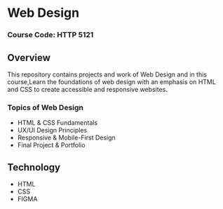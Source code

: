 # Web Design
### Course Code: HTTP 5121

## Overview

This repository contains projects and work of Web Design and in this course,Learn the foundations of web design with an emphasis on HTML and CSS to create accessible and responsive websites.

### Topics of Web Design
- HTML & CSS Fundamentals
- UX/UI Design Principles
- Responsive & Mobile-First Design
- Final Project & Portfolio

## Technology
- HTML
- CSS
- FIGMA 
